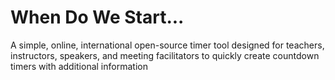 # When Do We Start...

A simple, online, international open-source timer tool designed for teachers, instructors, speakers, and meeting facilitators to quickly create countdown timers with additional information

